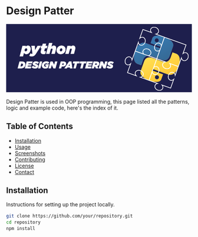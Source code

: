 
# Design Patter

![Project Logo](images/designPattern.png)

Design Patter is used in OOP programming, this page listed all the patterns, logic and example code, here's the index of it.

## Table of Contents

- [Installation](#installation)
- [Usage](#usage)
- [Screenshots](#screenshots)
- [Contributing](#contributing)
- [License](#license)
- [Contact](#contact)

## Installation

Instructions for setting up the project locally.

```sh
git clone https://github.com/your/repository.git
cd repository
npm install
